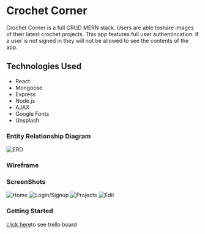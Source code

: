 # Crochet Corner 
Crochet Corner is a full CRUD MERN stack.  Users are able toshare images of their latest crochet  projects. This app features full user authentincation. If a user is not signed in they will not be allowed to see the contents of the app. 

## Technologies Used 
- React
- Mongoose
- Express
- Node.js
- AJAX
- Google Fonts 
- Unsplash


### Entity Relationship Diagram
![ERD](../erd.png)

### Wireframe


### ScreenShots
![Home]()
![Login/Signup]()
![Projects]()
![Edit]()


### Getting Started 
[click here]()to see trello board


